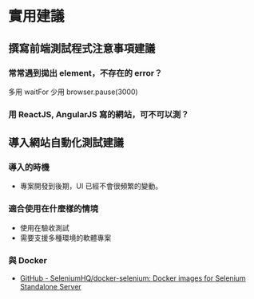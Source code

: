 # 實用建議

## 撰寫前端測試程式注意事項建議

### 常常遇到拋出 element，不存在的 error？

多用 waitFor
少用 browser.pause(3000)

### 用 ReactJS, AngularJS 寫的網站，可不可以測？

## 導入網站自動化測試建議
<!--### 前端測試的使用時機-->

### 導入的時機

* 專案開發到後期，UI 已經不會很頻繁的變動。

### 適合使用在什麼樣的情境

* 使用在驗收測試
* 需要支援多種環境的軟體專案

### 與 Docker

* [GitHub - SeleniumHQ/docker-selenium: Docker images for Selenium Standalone Server](https://github.com/SeleniumHQ/docker-selenium)

<!--
Xvfb 是什麼呢，他的名稱是 virtual framebuffer X server for X Version 11， Xvfb 可以直接處理 Window 的圖形化功能，並且不會把圖像輸出到螢幕上，也就是說，就算你的電腦沒有啟動 Xwindow ， 你仍然可以執行任何圖形程式。
-->

<!--
https://www.puritys.me/docs-blog/article-262-%E5%AE%89%E8%A3%9D-XVFB-%E5%81%9A-Selenium-%E6%B8%AC%E8%A9%A6.html
-->